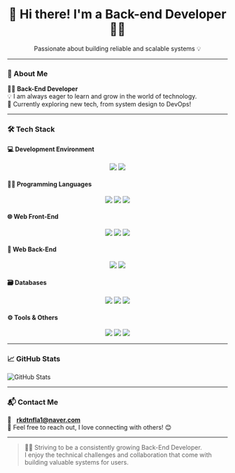 <h1 align="center">👋 Hi there! I'm a Back-end Developer 🧑‍💻</h1>
<p align="center">Passionate about building reliable and scalable systems 💡</p>

---

### 🚀 About Me

👨‍💻 **Back-End Developer**  
💡 I am always eager to learn and grow in the world of technology.  
🌱 Currently exploring new tech, from system design to DevOps!

---

### 🛠️ Tech Stack

#### 💻 Development Environment
<p align="center">
  <img src="https://img.shields.io/badge/VSCode-007ACC?style=flat&logo=Visual%20Studio%20Code&logoColor=white" />
  <img src="https://img.shields.io/badge/IntelliJ%20IDEA-000000?style=flat&logo=intellijidea&logoColor=white" />
</p>

#### 👨‍💻 Programming Languages
<p align="center">
  <img src="https://img.shields.io/badge/Java-007396?style=flat&logo=Java&logoColor=white" />
  <img src="https://img.shields.io/badge/C-A8B9CC?style=flat&logo=C&logoColor=white" />
  <img src="https://shields.io/badge/TypeScript-3178C6?logo=TypeScript&logoColor=FFF&style=flat-square">
</p>

#### 🌐 Web Front-End
<p align="center">
  <img src="https://img.shields.io/badge/HTML5-E34F26?style=flat&logo=HTML5&logoColor=white" />
  <img src="https://img.shields.io/badge/CSS3-1572B6?style=flat&logo=CSS3&logoColor=white" />
  <img src="https://img.shields.io/badge/React-61DAFB?style=flat&logo=React&logoColor=black" />
</p>

#### 🧩 Web Back-End
<p align="center">
  <img src="https://img.shields.io/badge/SpringBoot-6DB33F?style=flat&logo=SpringBoot&logoColor=white" />
  <img src="https://img.shields.io/badge/JPA-59666C?style=flat&logo=Hibernate&logoColor=white" />
</p>

#### 🗃️ Databases
<p align="center">
  <img src="https://img.shields.io/badge/MySQL-4479A1?style=flat&logo=MySQL&logoColor=white" />
  <img src="https://img.shields.io/badge/MariaDB-003545?style=flat&logo=MariaDB&logoColor=white" />
  <img src="https://img.shields.io/badge/Firebase-FFCA28?style=flat&logo=Firebase&logoColor=black" />
</p>

#### ⚙️ Tools & Others
<p align="center">
  <img src="https://img.shields.io/badge/Docker-2496ED?style=flat&logo=Docker&logoColor=white" />
  <img src="https://img.shields.io/badge/GitHub-181717?style=flat&logo=GitHub&logoColor=white" />
  <img src="https://img.shields.io/badge/Linux-FCC624?style=flat&logo=Linux&logoColor=black" />
</p>

---

### 📈 GitHub Stats

![GitHub Stats](https://github-readme-stats.vercel.app/api?username=kangsulim&show_icons=true&count_private=true&hide=prs&theme=radical)


---

### 📬 Contact Me
📧 &nbsp; **rkdtnfla1@naver.com**  
💬 Feel free to reach out, I love connecting with others! 😊

---

> 🙋‍♂️ Striving to be a consistently growing Back-End Developer.  
> I enjoy the technical challenges and collaboration that come with building valuable systems for users.
